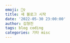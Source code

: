 ```yaml
---
emoji: 🏋️‍♀️
title: 새 블로그 시작
date: '2022-05-30 23:00:00'
author: 김형진
tags: blog coding
categories: 기타 misc
---
```


##